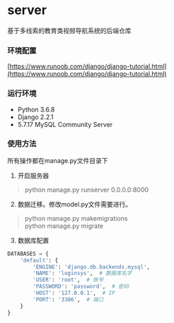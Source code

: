 # server
基于多线索的教育类视频导航系统的后端仓库
### 环境配置
[https://www.runoob.com/django/django-tutorial.html](https://www.runoob.com/django/django-tutorial.html)
### 运行环境
* Python 3.6.8
* Django 2.2.1
* 5.7.17 MySQL Community Server
### 使用方法
所有操作都在manage.py文件目录下
1. 开启服务器
> python manage.py runserver 0.0.0.0:8000  
2. 数据迁移。修改model.py文件需要进行。
> python manage.py makemigrations  
> python manage.py migrate
3. 数据库配置
```python
DATABASES = {
    'default': {
        'ENGINE': 'django.db.backends.mysql',
        'NAME': 'loginsys',  # 数据库名字
        'USER': 'root',  # 账号
        'PASSWORD': 'password',  # 密码
        'HOST': '127.0.0.1',  # IP
        'PORT': '3306',  # 端口
    }
}
```
